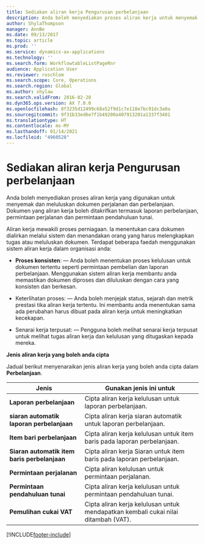 ```yaml
---
title: Sediakan aliran kerja Pengurusan perbelanjaan
description: Anda boleh menyediakan proses aliran kerja untuk menyemak dan meluluskan dokumen perjalanan dan perbelanjaan.
author: ShylaThompson
manager: AnnBe
ms.date: 09/13/2017
ms.topic: article
ms.prod: ''
ms.service: dynamics-ax-applications
ms.technology: ''
ms.search.form: WorkflowtableListPageRnr
audience: Application User
ms.reviewer: roschlom
ms.search.scope: Core, Operations
ms.search.region: Global
ms.author: shylaw
ms.search.validFrom: 2016-02-28
ms.dyn365.ops.version: AX 7.0.0
ms.openlocfilehash: 8f3235d12499c68a52f9d1c7e118e7bc91dc3a0a
ms.sourcegitcommit: 9f31b33ed6e7f1b49200a407913201a1337f3401
ms.translationtype: HT
ms.contentlocale: ms-MY
ms.lasthandoff: 01/14/2021
ms.locfileid: "4960528"
---
```

# <a name="set-up-expense-management-workflows"></a>Sediakan aliran kerja Pengurusan perbelanjaan

Anda boleh menyediakan proses aliran kerja yang digunakan untuk menyemak dan meluluskan dokumen perjalanan dan perbelanjaan. Dokumen yang aliran kerja boleh ditakrifkan termasuk laporan perbelanjaan, permintaan perjalanan dan permintaan pendahuluan tunai.

Aliran kerja mewakili proses perniagaan. Ia menentukan cara dokumen dialirkan melalui sistem dan menandakan orang yang harus melengkapkan tugas atau meluluskan dokumen. Terdapat beberapa faedah menggunakan sistem aliran kerja dalam organisasi anda:

-   **Proses konsisten**: — Anda boleh menentukan proses kelulusan untuk dokumen tertentu seperti permintaan pembelian dan laporan perbelanjaan. Menggunakan sistem aliran kerja membantu anda memastikan dokumen diproses dan diluluskan dengan cara yang konsisten dan berkesan.

-   Keterlihatan proses: — Anda boleh menjejak status, sejarah dan metrik prestasi tika aliran kerja tertentu. Ini membantu anda menentukan sama ada perubahan harus dibuat pada aliran kerja untuk meningkatkan kecekapan.

-   Senarai kerja terpusat: — Pengguna boleh melihat senarai kerja terpusat untuk melihat tugas aliran kerja dan kelulusan yang ditugaskan kepada mereka. 

**Jenis aliran kerja yang boleh anda cipta**

Jadual berikut menyenaraikan jenis aliran kerja yang boleh anda cipta dalam **Perbelanjaan**.


|              <strong>Jenis</strong>              |                   <strong>Gunakan jenis ini untuk</strong>                   |
|-------------------------------------------------|-----------------------------------------------------------------------|
|         <strong>Laporan perbelanjaan</strong>         |            Cipta aliran kerja kelulusan untuk laporan perbelanjaan.             |
|  <strong>siaran automatik laporan perbelanjaan</strong>   |        Cipta aliran kerja siaran automatik untuk laporan perbelanjaan.        |
|       <strong>Item bari perbelanjaan</strong>        |     Cipta aliran kerja kelulusan untuk item baris pada laporan perbelanjaan.      |
| <strong>Siaran automatik item baris perbelanjaan</strong> | Cipta aliran kerja Siaran untuk item baris pada laporan perbelanjaan. |
|       <strong>Permintaan perjalanan</strong>       |          Cipta aliran kelulusan untuk permintaan perjalanan.           |
|      <strong>Permintaan pendahuluan tunai</strong>      |         Cipta aliran kerja kelulusan untuk permintaan pendahuluan tunai.          |
|        <strong>Pemulihan cukai VAT</strong>        | Cipta aliran kerja kelulusan untuk mendapatkan kembali cukai nilai ditambah (VAT).  |



[!INCLUDE[footer-include](../includes/footer-banner.md)]